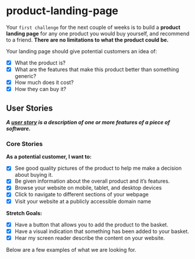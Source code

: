 # product-landing-page

Your `first challenge` for the next couple of weeks is to build a **product landing page** for any one product you would buy yourself, and recommend to a friend. **There are no limitations to what the product could be.**

Your landing page should give potential customers an idea of:

- [x] What the product is?
- [x] What are the features that make this product better than something generic?
- [x] How much does it cost?
- [x] How they can buy it?

## User Stories

***A [user story](https://www.visual-paradigm.com/guide/agile-software-development/what-is-user-story/) is a description of one or more features of a piece of software.***

### Core Stories

**As a potential customer, I want to:**

- [x] See good quality pictures of the product to help me make a decision about buying it.
- [x] Be given information about the overall product and it’s features.
- [x] Browse your website on mobile, tablet, and desktop devices
- [x] Click to navigate to different sections of your webpage
- [x] Visit your website at a publicly accessible domain name

**Stretch Goals:**

- [x] Have a button that allows you to add the product to the basket.
- [x] Have a visual indication that something has been added to your basket.
- [x] Hear my screen reader describe the content on your website.

Below are a few examples of what we are looking for.


